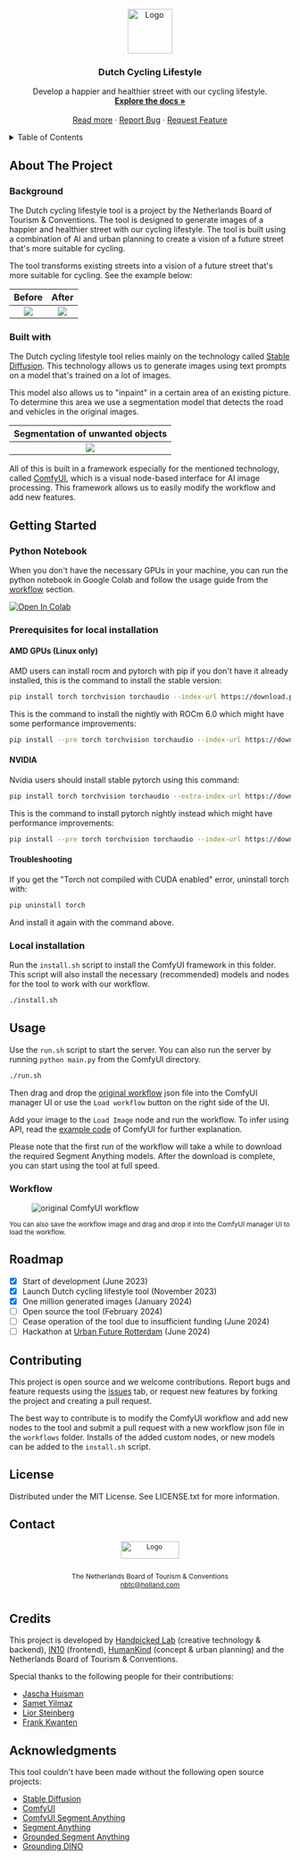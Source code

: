 <!-- PROJECT LOGO -->
<br />
<div align="center">
  <a href="https://github.com/dutchcyclinglifestyle/dutchcyclinglifestyle">
    <img src="assets/img/bike.png" alt="Logo" width="80" height="80">
  </a>

  <h3 align="center">Dutch Cycling Lifestyle</h3>

  <p align="center">
    Develop a happier and healthier street with our cycling lifestyle.
    <br />
    <a href="#getting-started"><strong>Explore the docs »</strong></a>
    <br />
    <br />
    <a href="https://www.holland.com/global/tourism/get-inspired/current/cycling-lifestyle.htm">Read more</a>
    ·
    <a href="https://github.com/dutchcyclinglifestyle/dutchcyclinglifestyle/issues">Report Bug</a>
    ·
    <a href="https://github.com/dutchcyclinglifestyle/dutchcyclinglifestyle/issues">Request Feature</a>
  </p>
</div>

<!-- TABLE OF CONTENTS -->
<details>
  <summary>Table of Contents</summary>
  <ol>
    <li>
      <a href="#about-the-project">About The Project</a>
      <ul>
        <li><a href="#background">Background</a></li>
        <li><a href="#built-with">Built With</a></li>
      </ul>
    </li>
    <li>
      <a href="#getting-started">Getting Started</a>
      <ul>
        <li><a href="#python-notebook">Python Notebook</a></li>
        <li><a href="#prerequisites-for-local-installation">Prerequisites for local installation</a></li>
        <li><a href="#local-installation">Local installation</a></li>
      </ul>
    </li>
    <li><a href="#usage">Usage</a></li>
    <li><a href="#roadmap">Roadmap</a></li>
    <li><a href="#contributing">Contributing</a></li>
    <li><a href="#license">License</a></li>
    <li><a href="#contact">Contact</a></li>
    <li><a href="#credits">Credits</a></li>
    <li><a href="#acknowledgments">Acknowledgments</a></li>
  </ol>
</details>

<!-- ABOUT THE PROJECT -->

## About The Project

### Background

The Dutch cycling lifestyle tool is a project by the Netherlands Board of Tourism & Conventions. The tool is designed to generate images of a happier and healthier street with our cycling lifestyle. The tool is built using a combination of AI and urban planning to create a vision of a future street that's more suitable for cycling.

The tool transforms existing streets into a vision of a future street that's more suitable for cycling. See the example below:

|              Before               |              After               |
| :-------------------------------: | :------------------------------: |
| ![](assets/img/street_before.png) | ![](assets/img/street_after.png) |

### Built with

The Dutch cycling lifestyle tool relies mainly on the technology called [Stable Diffusion](https://github.com/CompVis/stable-diffusion). This technology allows us to generate images using text prompts on a model that's trained on a lot of images.

This model also allows us to "inpaint" in a certain area of an existing picture. To determine this area we use a segmentation model that detects the road and vehicles in the original images.

|  Segmentation of unwanted objects  |
| :--------------------------------: |
| ![](assets/img/street_segment.png) |

All of this is built in a framework especially for the mentioned technology, called [ComfyUI](<[http://](https://github.com/comfyanonymous/ComfyUI)>), which is a visual node-based interface for AI image processing. This framework allows us to easily modify the workflow and add new features.

<!-- GETTING STARTED -->

## Getting Started
### Python Notebook

When you don't have the necessary GPUs in your machine, you can run the python notebook in Google Colab and follow the usage guide from the [workflow](#workflow) section.

[![Open In Colab](https://colab.research.google.com/assets/colab-badge.svg)](https://colab.research.google.com/github/dutchcyclinglifestyle/dutchcyclinglifestyle/blob/main/dutchcyclinglifestyle.ipynb)

### Prerequisites for local installation

#### AMD GPUs (Linux only)

AMD users can install rocm and pytorch with pip if you don't have it already installed, this is the command to install the stable version:

```bash
pip install torch torchvision torchaudio --index-url https://download.pytorch.org/whl/rocm5.7
```

This is the command to install the nightly with ROCm 6.0 which might have some performance improvements:

```bash
pip install --pre torch torchvision torchaudio --index-url https://download.pytorch.org/whl/nightly/rocm6.0
```

#### NVIDIA

Nvidia users should install stable pytorch using this command:

```bash
pip install torch torchvision torchaudio --extra-index-url https://download.pytorch.org/whl/cu121
```

This is the command to install pytorch nightly instead which might have performance improvements:

```bash
pip install --pre torch torchvision torchaudio --index-url https://download.pytorch.org/whl/nightly/cu121
```

#### Troubleshooting

If you get the "Torch not compiled with CUDA enabled" error, uninstall torch with:

```bash
pip uninstall torch
```

And install it again with the command above.

### Local installation

Run the `install.sh` script to install the ComfyUI framework in this folder. This script will also install the necessary (recommended) models and nodes for the tool to work with our workflow.

```bash
./install.sh
```

## Usage

Use the `run.sh` script to start the server. You can also run the server by running `python main.py` from the ComfyUI directory.

```bash
./run.sh
```

Then drag and drop the [original workflow](./workflows/original_workflow.json) json file into the ComfyUI manager UI or use the `Load workflow` button on the right side of the UI.

Add your image to the `Load Image` node and run the workflow. To infer using API, read the [example code](https://github.com/comfyanonymous/ComfyUI/blob/master/script_examples/basic_api_example.py) of ComfyUI for further explanation.

Please note that the first run of the workflow will take a while to download the required Segment Anything models. After the download is complete, you can start using the tool at full speed.

### Workflow

<figure>
  <img src="./workflows/original_workflow.png" alt="original ComfyUI workflow">
</figure>

<small>
  You can also save the workflow image and drag and drop it into the ComfyUI manager UI to load the workflow.
</small>

## Roadmap

- [x] Start of development (June 2023)
- [x] Launch Dutch cycling lifestyle tool (November 2023)
- [x] One million generated images (January 2024)
- [ ] Open source the tool (February 2024)
- [ ] Cease operation of the tool due to insufficient funding (June 2024)
- [ ] Hackathon at [Urban Future Rotterdam](https://urban-future.org/event/uf24-rotterdam-launch/uf24/) (June 2024)

## Contributing

This project is open source and we welcome contributions. Report bugs and feature requests using the [issues](https://github.com/dutchcyclinglifestyle/dutchcyclinglifestyle/issues) tab, or request new features by forking the project and creating a pull request.

The best way to contribute is to modify the ComfyUI workflow and add new nodes to the tool and submit a pull request with a new workflow json file in the `workflows` folder. Installs of the added custom nodes, or new models can be added to the `install.sh` script.

<!-- LICENSE -->

## License

Distributed under the MIT License. See LICENSE.txt for more information.

## Contact

<div 
  style="display: flex;flex-direction: column;align-items: center;font-size: 12px;text-align:center">
  <img src="assets/img/nbtc_logo_full.svg" alt="Logo" width="104" height="31" style="margin-bottom:12px">
  <p>
  The Netherlands Board of Tourism & Conventions
  <br>
  <a href="mailto:nbtc@holland.com">nbtc@holland.com</a>
  </p>
</div>

<!-- Credits -->

## Credits

This project is developed by [Handpicked Lab](https://www.handpickedagencies.com/lab) (creative technology & backend), [IN10](https://www.in10.nl/) (frontend), [HumanKind](https://www.humankind.city/) (concept & urban planning) and the Netherlands Board of Tourism & Conventions.

Special thanks to the following people for their contributions:

- [Jascha Huisman](https://www.linkedin.com/in/jaschahuisman/)
- [Samet Yilmaz](https://www.linkedin.com/in/samet-yilmaz/)
- [Lior Steinberg](https://www.linkedin.com/in/liorsteinberg/)
- [Frank Kwanten](https://www.linkedin.com/in/frank-kwanten-1239049/)

<!-- ACKNOWLEDGMENTS -->

## Acknowledgments

This tool couldn't have been made without the following open source projects:

- [Stable Diffusion](https://www.github.com/CompVis/stable-diffusion)
- [ComfyUI](https://www.github.com/comfyanonymous/ComfyUI)
- [ComfyUI Segment Anything](https://github.com/storyicon/comfyui_segment_anything.git)
- [Segment Anything](https://segment-anything.com/)
- [Grounded Segment Anything](https://github.com/IDEA-Research/Grounded-Segment-Anything)
- [Grounding DINO](https://github.com/IDEA-Research/GroundingDINO)
